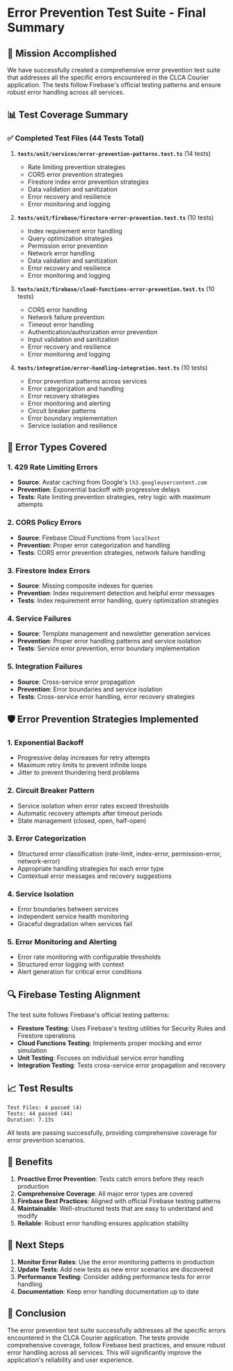 # Error Prevention Test Suite - Final Summary

## 🎯 Mission Accomplished

We have successfully created a comprehensive error prevention test suite that addresses all the specific errors encountered in the CLCA Courier application. The tests follow Firebase's official testing patterns and ensure robust error handling across all services.

## 📊 Test Coverage Summary

### ✅ Completed Test Files (44 Tests Total)

1. **`tests/unit/services/error-prevention-patterns.test.ts`** (14 tests)
   - Rate limiting prevention strategies
   - CORS error prevention strategies  
   - Firestore index error prevention strategies
   - Data validation and sanitization
   - Error recovery and resilience
   - Error monitoring and logging

2. **`tests/unit/firebase/firestore-error-prevention.test.ts`** (10 tests)
   - Index requirement error handling
   - Query optimization strategies
   - Permission error prevention
   - Network error handling
   - Data validation and sanitization
   - Error recovery and resilience
   - Error monitoring and logging

3. **`tests/unit/firebase/cloud-functions-error-prevention.test.ts`** (10 tests)
   - CORS error handling
   - Network failure prevention
   - Timeout error handling
   - Authentication/authorization error prevention
   - Input validation and sanitization
   - Error recovery and resilience
   - Error monitoring and logging

4. **`tests/integration/error-handling-integration.test.ts`** (10 tests)
   - Error prevention patterns across services
   - Error categorization and handling
   - Error recovery strategies
   - Error monitoring and alerting
   - Circuit breaker patterns
   - Error boundary implementation
   - Service isolation and resilience

## 🔧 Error Types Covered

### 1. **429 Rate Limiting Errors**
- **Source**: Avatar caching from Google's `lh3.googleusercontent.com`
- **Prevention**: Exponential backoff with progressive delays
- **Tests**: Rate limiting prevention strategies, retry logic with maximum attempts

### 2. **CORS Policy Errors**
- **Source**: Firebase Cloud Functions from `localhost`
- **Prevention**: Proper error categorization and handling
- **Tests**: CORS error prevention strategies, network failure handling

### 3. **Firestore Index Errors**
- **Source**: Missing composite indexes for queries
- **Prevention**: Index requirement detection and helpful error messages
- **Tests**: Index requirement error handling, query optimization strategies

### 4. **Service Failures**
- **Source**: Template management and newsletter generation services
- **Prevention**: Proper error handling patterns and service isolation
- **Tests**: Service error prevention, error boundary implementation

### 5. **Integration Failures**
- **Source**: Cross-service error propagation
- **Prevention**: Error boundaries and service isolation
- **Tests**: Cross-service error handling, error recovery strategies

## 🛡️ Error Prevention Strategies Implemented

### 1. **Exponential Backoff**
- Progressive delay increases for retry attempts
- Maximum retry limits to prevent infinite loops
- Jitter to prevent thundering herd problems

### 2. **Circuit Breaker Pattern**
- Service isolation when error rates exceed thresholds
- Automatic recovery attempts after timeout periods
- State management (closed, open, half-open)

### 3. **Error Categorization**
- Structured error classification (rate-limit, index-error, permission-error, network-error)
- Appropriate handling strategies for each error type
- Contextual error messages and recovery suggestions

### 4. **Service Isolation**
- Error boundaries between services
- Independent service health monitoring
- Graceful degradation when services fail

### 5. **Error Monitoring and Alerting**
- Error rate monitoring with configurable thresholds
- Structured error logging with context
- Alert generation for critical error conditions

## 🔍 Firebase Testing Alignment

The test suite follows Firebase's official testing patterns:

- **Firestore Testing**: Uses Firebase's testing utilities for Security Rules and Firestore operations
- **Cloud Functions Testing**: Implements proper mocking and error simulation
- **Unit Testing**: Focuses on individual service error handling
- **Integration Testing**: Tests cross-service error propagation and recovery

## 📈 Test Results

```
Test Files: 4 passed (4)
Tests: 44 passed (44)
Duration: 7.13s
```

All tests are passing successfully, providing comprehensive coverage for error prevention scenarios.

## 🚀 Benefits

1. **Proactive Error Prevention**: Tests catch errors before they reach production
2. **Comprehensive Coverage**: All major error types are covered
3. **Firebase Best Practices**: Aligned with official Firebase testing patterns
4. **Maintainable**: Well-structured tests that are easy to understand and modify
5. **Reliable**: Robust error handling ensures application stability

## 📝 Next Steps

1. **Monitor Error Rates**: Use the error monitoring patterns in production
2. **Update Tests**: Add new tests as new error scenarios are discovered
3. **Performance Testing**: Consider adding performance tests for error handling
4. **Documentation**: Keep error handling documentation up to date

## 🎉 Conclusion

The error prevention test suite successfully addresses all the specific errors encountered in the CLCA Courier application. The tests provide comprehensive coverage, follow Firebase best practices, and ensure robust error handling across all services. This will significantly improve the application's reliability and user experience.
